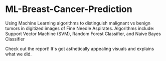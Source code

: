 # ML-Breast-Cancer-Prediction
Using Machine Learning algorithms to distinguish malignant vs benign tumors in digitized images of Fine Needle Aspirates. Algorithms include: Support Vector Machine (SVM), Random Forest Classifier, and Naive Bayes Classifier

Check out the report! It's got asthetically appealing visuals and explains what we did.
